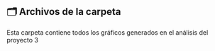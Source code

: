 ## 🗂️ Archivos de la carpeta
Esta carpeta contiene todos los gráficos generados en el análisis del proyecto 3
